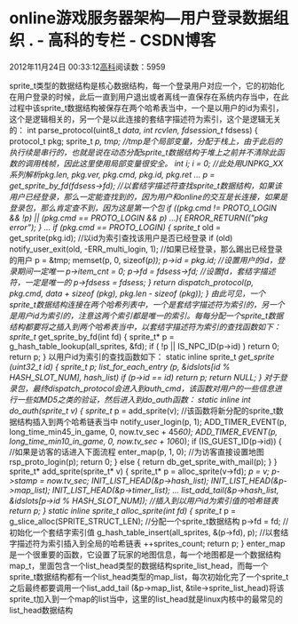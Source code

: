 
# online游戏服务器架构—用户登录数据组织 . - 高科的专栏 - CSDN博客

2012年11月24日 00:33:12[高科](https://me.csdn.net/pbymw8iwm)阅读数：5959


sprite_t类型的数据结构是核心数据结构，每一个登录用户对应一个，它的初始化在用户登录的时候，此后一直到用户退出或者离线一直保存在系统内存当中，在此过程中该sprite_t数据结构被保存在两个哈希表当中，一个是以用户的id为索引，这个是逻辑相关的，另一个是以此连接的套结字描述符为索引，这个是逻辑无关的：
int parse_protocol(uint8_t *data, int rcvlen, fdsession_t* fdsess)
{
protocol_t pkg;
sprite_t *p, tmp; //tmp是个局部变量，分配于栈上，由于此后的执行续是串行的，也就是说在动态分配sprite_t数据结构于堆上之前并不清除此函数的调用栈帧，因此这里使用局部变量很安全。
int i;
i = 0;
//此处用UNPKG_XX系列解析pkg.len, pkg.ver, pkg.cmd, pkg.id, pkg.ret
…
p = get_sprite_by_fd(fdsess->fd); //以套结字描述符查找sprite_t数据结构，如果该用户已经登录，那么一定能查找到的，因为用户和online的交互是长连接，如果是登录包，那么肯定查不到，因为这是第一个包
if ((pkg.cmd != PROTO_LOGIN && !p) || (pkg.cmd == PROTO_LOGIN && p) …){
ERROR_RETURN(("pkg error”);
}
…
if (pkg.cmd == PROTO_LOGIN) {
sprite_t* old = get_sprite(pkg.id); //以id为索引查找该用户是否已经登录
if (old) notify_user_exit(old, -ERR_multi_login, 1); //如果已经登录，那么踢出已经登录的用户
p = &tmp;
memset(p, 0, sizeof(*p));
p->id = pkg.id; //设置用户的id，登录期间一定唯一
p->item_cnt = 0;
p->fd = fdsess->fd; //设置fd，套结字描述符，一定是唯一的
p->fdsess = fdsess;
}
return dispatch_protocol(p, pkg.cmd, data + sizeof (pkg), pkg.len - sizeof (pkg));
}
由此可见，一个sprite_t数据结构连接在两个哈希列表中，一个是套结字描述符为索引的，另一个是用户id为索引的，注意这两个索引都是唯一的索引。每每分配一个sprite_t数据结构都要将之插入到两个哈希表当中，以套结字描述符为索引的查找函数如下：
sprite_t* get_sprite_by_fd(int fd)
{
sprite_t* p = g_hash_table_lookup(all_sprites, &fd);
if ( !p || IS_NPC_ID(p->id) )
return 0;
return p;
}
以用户id为索引的查找函数如下：
static inline sprite_t *get_sprite (uint32_t id)
{
sprite_t *p;
list_for_each_entry (p, &idslots[id % HASH_SLOT_NUM], hash_list)
if (p->id == id)
return p;
return NULL;
}
对于登录包，最终dispatch_protocol会进入到auth_cmd，该函数对用户的一些信息进行一些如MD5之类的验证，然后进入到do_auth函数：
static inline int
do_auth(sprite_t* v)
{
sprite_t* p = add_sprite(v); //该函数将新分配的sprite_t数据结构插入到两个哈希链表当中
notify_user_login(p, 1);
ADD_TIMER_EVENT(p, long_time_min45_in_game, 0, now.tv_sec + 45*60);
ADD_TIMER_EVENT(p, long_time_min10_in_game, 0, now.tv_sec + 10*60);
if (IS_GUEST_ID(p->id)) { //如果是访客的话进入下面流程
enter_map(p, 1, 0); //为访客直接设置地图
rsp_proto_login(p);
return 0;
} else {
return db_get_sprite_with_mail(p);
}
}
sprite_t* add_sprite(sprite_t* v)
{
sprite_t* p = alloc_sprite(v->fd);
*p = *v;
p->stamp = now.tv_sec;
INIT_LIST_HEAD(&p->hash_list);
INIT_LIST_HEAD(&p->map_list);
INIT_LIST_HEAD(&p->timer_list);
…
list_add_tail(&p->hash_list, &idslots[p->id % HASH_SLOT_NUM]); //插入到以用户id为索引值的哈希链表
return p;
}
static inline sprite_t* alloc_sprite(int fd)
{
sprite_t* p = g_slice_alloc(SPRITE_STRUCT_LEN); //分配一个sprite_t数据结构
p->fd = fd; //初始化一个套结字索引值
g_hash_table_insert(all_sprites, &(p->fd), p); //以套结字描述符为索引插入到全局的哈希链表
++sprites_count;
return p;
}
enter_map是一个很重要的函数，它设置了玩家的地图信息，每一个地图都是一个数据结构map_t，里面包含一个list_head类型的数据结构sprite_list_head，而每一个sprite_t数据结构都有一个list_head类型的map_list，每次初始化完了一个sprite_t之后最终都要调用一个list_add_tail (&p->map_list, &tile->sprite_list_head)将该sprite_t加入到一个map的list当中，这里的list_head就是linux内核中的最常见的list_head数据结构


